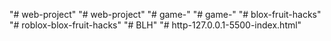 "# web-project" 
"# web-project" 
"# game-" 
"# game-" 
"# blox-fruit-hacks" 
"# roblox-blox-fruit-hacks" 
"# BLH" 
"# http-127.0.0.1-5500-index.html" 

